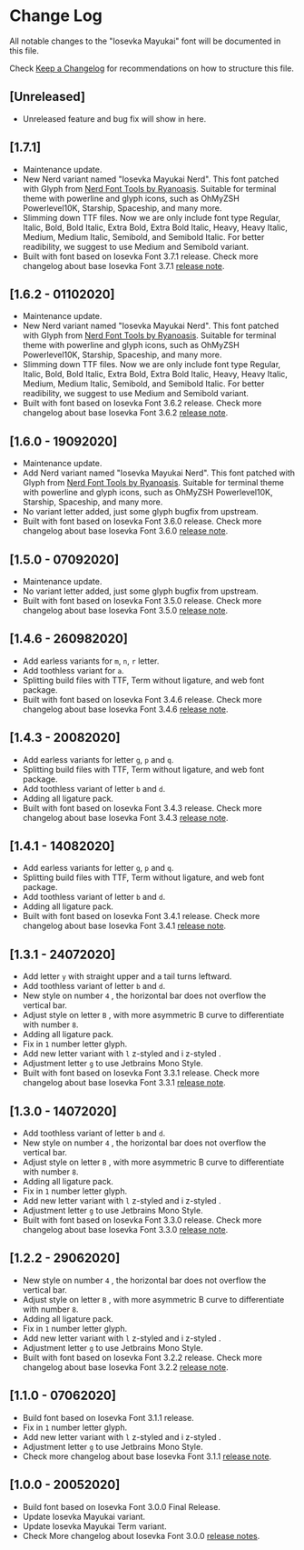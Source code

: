 # Change Log

All notable changes to the "Iosevka Mayukai" font will be documented in this file.

Check [Keep a Changelog](http://keepachangelog.com/) for recommendations on how to structure this file.

## [Unreleased]

- Unreleased feature and bug fix will show in here.

## [1.7.1]

- Maintenance update.
- New Nerd variant named "Iosevka Mayukai Nerd". This font patched with Glyph from [Nerd Font Tools by Ryanoasis](https://github.com/ryanoasis/nerd-fonts). Suitable for terminal theme with powerline and glyph icons, such as OhMyZSH Powerlevel10K, Starship, Spaceship, and many more.
- Slimming down TTF files. Now we are only include font type Regular, Italic, Bold, Bold Italic, Extra Bold, Extra Bold Italic, Heavy, Heavy Italic, Medium, Medium Italic, Semibold, and Semibold Italic. For better readibility, we suggest to use Medium and Semibold variant.
- Built with font based on Iosevka Font 3.7.1 release. Check more changelog about base Iosevka Font 3.7.1 [release note](https://github.com/be5invis/Iosevka/releases/tag/v3.7.1).

## [1.6.2 - 01102020]

- Maintenance update.
- New Nerd variant named "Iosevka Mayukai Nerd". This font patched with Glyph from [Nerd Font Tools by Ryanoasis](https://github.com/ryanoasis/nerd-fonts). Suitable for terminal theme with powerline and glyph icons, such as OhMyZSH Powerlevel10K, Starship, Spaceship, and many more.
- Slimming down TTF files. Now we are only include font type Regular, Italic, Bold, Bold Italic, Extra Bold, Extra Bold Italic, Heavy, Heavy Italic, Medium, Medium Italic, Semibold, and Semibold Italic. For better readibility, we suggest to use Medium and Semibold variant.
- Built with font based on Iosevka Font 3.6.2 release. Check more changelog about base Iosevka Font 3.6.2 [release note](https://github.com/be5invis/Iosevka/releases/tag/v3.6.2).

## [1.6.0 - 19092020]

- Maintenance update.
- Add Nerd variant named "Iosevka Mayukai Nerd". This font patched with Glyph from [Nerd Font Tools by Ryanoasis](https://github.com/ryanoasis/nerd-fonts). Suitable for terminal theme with powerline and glyph icons, such as OhMyZSH Powerlevel10K, Starship, Spaceship, and many more.
- No variant letter added, just some glyph bugfix from upstream.
- Built with font based on Iosevka Font 3.6.0 release. Check more changelog about base Iosevka Font 3.6.0 [release note](https://github.com/be5invis/Iosevka/releases/tag/v3.6.0).

## [1.5.0 - 07092020]

- Maintenance update.
- No variant letter added, just some glyph bugfix from upstream.
- Built with font based on Iosevka Font 3.5.0 release. Check more changelog about base Iosevka Font 3.5.0 [release note](https://github.com/be5invis/Iosevka/releases/tag/v3.5.0).

## [1.4.6 - 260982020]

- Add earless variants for ```m```, ```n```, ```r``` letter.
- Add toothless variant for ```a```.
- Splitting build files with TTF, Term without ligature, and web font package.
- Built with font based on Iosevka Font 3.4.6 release. Check more changelog about base Iosevka Font 3.4.6 [release note](https://github.com/be5invis/Iosevka/releases/tag/v3.4.6).

## [1.4.3 - 20082020]

- Add earless variants for letter ```g```, ```p``` and ```q```.
- Splitting build files with TTF, Term without ligature, and web font package.
- Add toothless variant of letter ```b``` and ```d```.
- Adding all ligature pack.
- Built with font based on Iosevka Font 3.4.3 release. Check more changelog about base Iosevka Font 3.4.3 [release note](https://github.com/be5invis/Iosevka/releases/tag/v3.4.3).

## [1.4.1 - 14082020]

- Add earless variants for letter ```g```, ```p``` and ```q```.
- Splitting build files with TTF, Term without ligature, and web font package.
- Add toothless variant of letter ```b``` and ```d```.
- Adding all ligature pack.
- Built with font based on Iosevka Font 3.4.1 release. Check more changelog about base Iosevka Font 3.4.1 [release note](https://github.com/be5invis/Iosevka/releases/tag/v3.4.1).

## [1.3.1 - 24072020]

- Add letter ```y``` with straight upper and a tail turns leftward.
- Add toothless variant of letter ```b``` and ```d```.
- New style on number ```4``` , the horizontal bar does not overflow the vertical bar.
- Adjust style on letter ```B``` , with more asymmetric B curve to differentiate with number ```8```.
- Adding all ligature pack.
- Fix in ```1``` number letter glyph.
- Add new letter variant with ```l``` z-styled and i z-styled .
- Adjustment letter ```g``` to use Jetbrains Mono Style.
- Built with font based on Iosevka Font 3.3.1 release. Check more changelog about base Iosevka Font 3.3.1 [release note](https://github.com/be5invis/Iosevka/releases/tag/v3.3.1).

## [1.3.0 - 14072020]

- Add toothless variant of letter ```b``` and ```d```.
- New style on number ```4``` , the horizontal bar does not overflow the vertical bar.
- Adjust style on letter ```B``` , with more asymmetric B curve to differentiate with number ```8```.
- Adding all ligature pack.
- Fix in ```1``` number letter glyph.
- Add new letter variant with ```l``` z-styled and i z-styled .
- Adjustment letter ```g``` to use Jetbrains Mono Style.
- Built with font based on Iosevka Font 3.3.0 release. Check more changelog about base Iosevka Font 3.3.0 [release note](https://github.com/be5invis/Iosevka/releases/tag/v3.3.0).

## [1.2.2 - 29062020]

- New style on number ```4``` , the horizontal bar does not overflow the vertical bar.
- Adjust style on letter ```B``` , with more asymmetric B curve to differentiate with number ```8```.
- Adding all ligature pack.
- Fix in ```1``` number letter glyph.
- Add new letter variant with ```l``` z-styled and i z-styled .
- Adjustment letter ```g``` to use Jetbrains Mono Style.
- Built with font based on Iosevka Font 3.2.2 release. Check more changelog about base Iosevka Font 3.2.2 [release note](https://github.com/be5invis/Iosevka/releases/tag/v3.2.2).

## [1.1.0 - 07062020]

- Build font based on Iosevka Font 3.1.1 release.
- Fix in ```1``` number letter glyph.
- Add new letter variant with ```l``` z-styled and i z-styled .
- Adjustment letter ```g``` to use Jetbrains Mono Style.
- Check more changelog about base Iosevka Font 3.1.1 [release note](https://github.com/be5invis/Iosevka/releases/tag/v3.1.1).

## [1.0.0 - 20052020]

- Build font based on Iosevka Font 3.0.0 Final Release.
- Update Iosevka Mayukai variant.
- Update Iosevka Mayukai Term variant.
- Check More changelog about Iosevka Font 3.0.0 [release notes](https://github.com/be5invis/Iosevka/releases/tag/v3.0.0).
